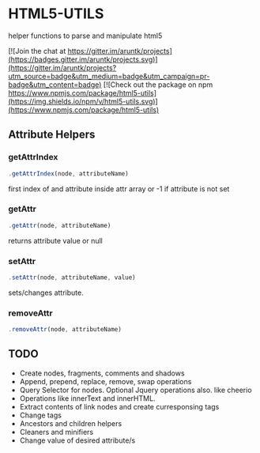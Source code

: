 # HTML5-UTILS

helper functions to parse and manipulate html5

[![Join the chat at https://gitter.im/aruntk/projects](https://badges.gitter.im/aruntk/projects.svg)](https://gitter.im/aruntk/projects?utm_source=badge&utm_medium=badge&utm_campaign=pr-badge&utm_content=badge)
[![Check out the package on npm https://www.npmjs.com/package/html5-utils](https://img.shields.io/npm/v/html5-utils.svg)](https://www.npmjs.com/package/html5-utils)

## Attribute Helpers

### getAttrIndex
```js
.getAttrIndex(node, attributeName)
```
first index of and attribute inside attr array or -1 if attribute is not set

### getAttr
```js
.getAttr(node, attributeName)
```
returns attribute value or null

### setAttr
```js
.setAttr(node, attributeName, value)
```
sets/changes attribute.

### removeAttr
```js
.removeAttr(node, attributeName)
```
## TODO

- Create nodes, fragments, comments and shadows
- Append, prepend, replace, remove, swap operations
- Query Selector for nodes. Optional Jquery operations also. like cheerio
- Operations like innerText and innerHTML.
- Extract contents of link nodes and create curresponsing tags
- Change tags
- Ancestors and children helpers
- Cleaners and minifiers
- Change value of desired attribute/s




